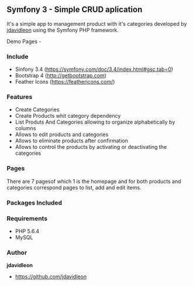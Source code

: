 ## Symfony 3 - Simple CRUD aplication 
It's a simple app to management product with it's categories developed by [jdavidleon](https://github.com/jdavidleon) using the Symfony PHP framework.


Demo Pages -


### Include
* Sinfony 3.4 (https://symfony.com/doc/3.4/index.html#gsc.tab=0)
* Bootstrap 4 (http://getbootstrap.com)
* Feather Icons (https://feathericons.com/)


### Features
* Create Categories
* Create Products whit category dependency
* List Produts And Categories allowing to organize alphabetically by columns
* Allows to edit products and categories
* Allows to eliminate products after confirmation
* Allows to control the products by activating or deactivating the categories


### Pages 
There are 7 pagesof which 1 is the homepage and for both products and categories correspond pages to list, add and edit items.  

### Packages Included



### Requirements
* PHP 5.6.4
* MySQL


### Author
**jdavidleon**
- https://github.com/jdavidleon